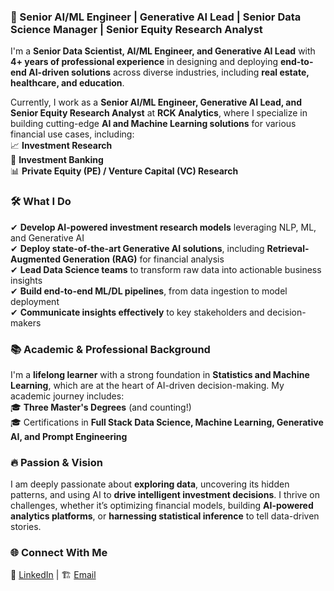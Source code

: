 ### 🚀 Senior AI/ML Engineer | Generative AI Lead | Senior Data Science Manager | Senior Equity Research Analyst

I'm a **Senior Data Scientist, AI/ML Engineer, and Generative AI Lead** with **4+ years of professional experience** in designing and deploying **end-to-end AI-driven solutions** across diverse industries, including **real estate, healthcare, and education**.  

Currently, I work as a **Senior AI/ML Engineer, Generative AI Lead, and Senior Equity Research Analyst** at **RCK Analytics**, where I specialize in building cutting-edge **AI and Machine Learning solutions** for various financial use cases, including:  
📈 **Investment Research**  
🏦 **Investment Banking**  
📊 **Private Equity (PE) / Venture Capital (VC) Research**  

### 🛠️ What I Do  
✔ **Develop AI-powered investment research models** leveraging NLP, ML, and Generative AI  
✔ **Deploy state-of-the-art Generative AI solutions**, including **Retrieval-Augmented Generation (RAG)** for financial analysis  
✔ **Lead Data Science teams** to transform raw data into actionable business insights  
✔ **Build end-to-end ML/DL pipelines**, from data ingestion to model deployment  
✔ **Communicate insights effectively** to key stakeholders and decision-makers  

### 📚 Academic & Professional Background  
I'm a **lifelong learner** with a strong foundation in **Statistics and Machine Learning**, which are at the heart of AI-driven decision-making. My academic journey includes:  
🎓 **Three Master's Degrees** (and counting!)  
🎓 Certifications in **Full Stack Data Science, Machine Learning, Generative AI, and Prompt Engineering**  

### 🔥 Passion & Vision  
I am deeply passionate about **exploring data**, uncovering its hidden patterns, and using AI to **drive intelligent investment decisions**. I thrive on challenges, whether it’s optimizing financial models, building **AI-powered analytics platforms**, or **harnessing statistical inference** to tell data-driven stories.  

### 🌐 Connect With Me  
💼 [LinkedIn](https://www.linkedin.com/in/varaddeshmukh97/) | 🏗 [Email](mailto:varad.deshmukh97@gmail.com)  
